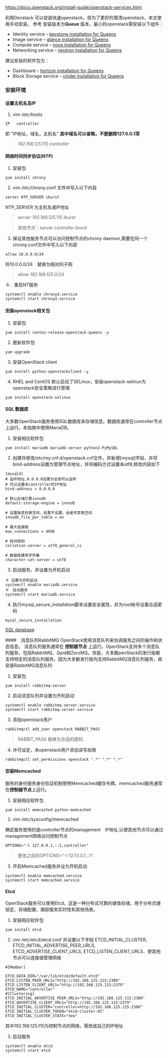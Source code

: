 https://docs.openstack.org/install-guide/openstack-services.html

利用Devstack 可以安装快速openstack，但为了更好的理清openstack，本文使用手动安装。
参考[](https://docs.openstack.org/install-guide/)
安装版本为**Queue** 版本，最小的openstack需安装以下组件：

*   Identity service – [keystone installation for Queens](https://docs.openstack.org/keystone/queens/install/)
*   Image service – [glance installation for Queens](https://docs.openstack.org/glance/queens/install/)
*   Compute service – [nova installation for Queens](https://docs.openstack.org/nova/queens/install/)
*   Networking service – [neutron installation for Queens](https://docs.openstack.org/neutron/queens/install/)

建议安装的软件包为：

*   Dashboard – [horizon installation for Queens](https://docs.openstack.org/horizon/queens/install/)
*   Block Storage service – [cinder installation for Queens](https://docs.openstack.org/cinder/queens/install/)
### 安装环境

#### 设置主机名及IP

1. vim /etc/hosts

```
IP   controller
```
即 "IP地址，域名，主机名"
**其中域名可以省略，不要删除127.0.0.1项**
> *192.168.125.115   controller*

#### 网络时间同步协议(NTP)

1. 安装包
```
yum install chrony
```

2. vim /etc/chrony.conf 文件中写入以下内容

```
server NTP_SERVER iburst
```

NTP_SERVER 为主机名或IP地址
> *server 192.168.125.115 iburst*


>其他节点：server controller iburst

3. 保证其他服务节点可以访问控制节点的chrony daemon,需要在同一个chrony.conf文件中写入以下内容

```
allow 10.0.0.0/24
```
将10.0.0.0/24　替换为相对的子网
> *allow 192.168.125.0/24*

４．重启NT服务

```
systemctl enable chronyd.service
systemctl start chronyd.service
```
#### 安装openstack相关包
1. 安装包

```
yum install centos-release-openstack-queens -y
```

2. 更新软件包
```
yum upgrade
```

3. 安装OpenStack client

```
yum install python-openstackclient -y
```

4. RHEL and CentOS 默认启动了SELinux，安装openstack-selinux为openstack安全策略进行管理

```
yum install openstack-selinux
```



#### SQL 数据库
大多数OpenStack服务使用SQL数据库来存储信息。数据库通常在controller节点上运行。本指南中使用MariaDB。

1. 安装相应软件包

```
yum install mariadb mariadb-server python2-PyMySQL
```
2. 创建并修改/etc/my.cnf.d/openstack.cnf文件，并新增[mysql]字段，并将bind-address设置为管理节点地址，并将编码方式设置未utf8,修改内容如下

```
[mysqld]
# 监听地址,0.0.0.0设置为全部可以监听
# 可以设置未controller的IP地址
bind-address = 0.0.0.0

# 默认存储引擎innodb
default-storage-engine = innodb

# 设置独享的表空间，如果不设置，会是共享表空间
innodb_file_per_table = on

# 最大连接数
max_connections = 4096

# 校对规则
collation-server = utf8_general_ci

# 数据库建库字符集
character-set-server = utf8
```


3. 启动服务，并设置为开机启动
```
＃ 设置为开机启动
systemctl enable mariadb.service
＃　启动服务
systemctl start mariadb.service

```

4. 执行mysql_secure_installation脚本设置安全属性，并为root帐号设置合适密码
```
mysql_secure_installation
```

[SQL database](https://docs.openstack.org/install-guide/environment-sql-database.html)


####　消息队列RabbitMQ
OpenStack使用消息队列来协调服务之间的操作和状态信息。
消息队列服务通常在 **控制器节点** 上运行。OpenStack支持多个消息队列服务，包括RabbitMQ、Qpid和ZeroMQ。但是，大多数penStack的发行版都支持特定的消息队列服务。因为大多数发行版均支持RabbitMQ消息队列服务，故安装RabbitMQ消息队列

1. 安装包

```
yum install rabbitmq-server
```

2. 启动消息队列并设置为开机启动

```
systemctl enable rabbitmq-server.service
systemctl start rabbitmq-server.service
```
3. 添加openstack用户

```
rabbitmqctl add_user openstack RABBIT_PASS
```

>RABBIT_PASS 替换为合适的密码

4. 许可设定，未openstack用户添加读写权限

```
rabbitmqctl set_permissions openstack ".*" ".*" ".*"
```

#### 安装Memcached

服务的身份服务身份验证机制使用Memcached缓存令牌。memcached服务通常在**控制器节点**上运行。

1. 安装相应软件包
```
yum install memcached python-memcached
```

2. vim /etc/sysconfig/memcached

确定服务使用的是controller节点的management　IP地址,以使其他节点可以通过management网络访问控制节点

```
OPTIONS="-l 127.0.0.1,::1,controller"
```
>更改之前的OPTIONS="-l 127.0.0.1,::1".


3. 开启Memcached服务并设为开机启动

```
systemctl enable memcached.service
systemctl start memcached.service
```

#### Etcd

OpenStack服务可以使用Etcd，这是一种分布式可靠的键值存储，用于分布式键锁定、存储配置、跟踪服务实时性和其他场景。
1. 安装相应软件包
```
yum install etcd
```
2. vim /etc/etcd/etcd.conf
并设置以下字段  ETCD_INITIAL_CLUSTER, ETCD_INITIAL_ADVERTISE_PEER_URLS, ETCD_ADVERTISE_CLIENT_URLS, ETCD_LISTEN_CLIENT_URLS．使其他节点可以连接值管理网络
```
#[Member]

ETCD_DATA_DIR="/var/lib/etcd/default.etcd"
ETCD_LISTEN_PEER_URLS="http://192.168.125.115:2380"
ETCD_LISTEN_CLIENT_URLS="http://192.168.125.115:2379"
ETCD_NAME="controller"
#[Clustering]
ETCD_INITIAL_ADVERTISE_PEER_URLS="http://192.168.125.115:2380"
ETCD_ADVERTISE_CLIENT_URLS="http://192.168.125.115:2379"
ETCD_INITIAL_CLUSTER="controller=http://192.168.125.115:2380"
ETCD_INITIAL_CLUSTER_TOKEN="etcd-cluster-01"
ETCD_INITIAL_CLUSTER_STATE="new"
```
其中192.168.125.115为控制节点的网络，需改成自己的IP地址

3. 启动服务
```
systemctl enable etcd
systemctl start etcd
```
